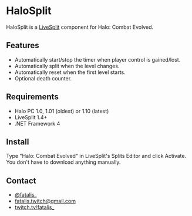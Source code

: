 ﻿HaloSplit
=========

HaloSplit is a [LiveSplit] component for Halo: Combat Evolved.

Features
--------

  * Automatically start/stop the timer when player control is gained/lost.
  * Automatically split when the level changes.
  * Automatically reset when the first level starts.
  * Optional death counter.

Requirements
------------

  * Halo PC 1.0, 1.01 (oldest) or 1.10 (latest)
  * LiveSplit 1.4+
  * .NET Framework 4

Install
-------

Type "Halo: Combat Evolved" in LiveSplit's Splits Editor and click Activate. You don't have to download anything manually.

Contact
-------

  * [@fatalis_](https://twitter.com/fatalis_)
  * [fatalis.twitch@gmail.com](mailto:fatalis.twitch@gmail.com)
  * [twitch.tv/fatalis_](http://www.twitch.tv/fatalis_)

[LiveSplit]:http://livesplit.org/
